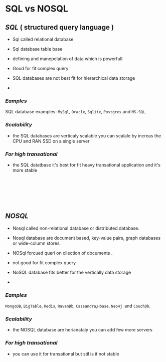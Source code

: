 # SQL vs NOSQL

## *SQL*  ( structured query language )

- Sql called relational database

- Sql database table base

- defining and manepelation of data which is powerfull

- Good for fit complex query 

- SQL databases are not best fit for hierarchical data storage

- 

### ***Eamples***

SQL database examples: `MySql`, `Oracle`, `Sqlite`, `Postgres` and `MS-SQL`. 

### ***Scalability***

- the SQL databases are verticaly scalable you can scalale by increas the CPU and RAN SSD on a single server

### ***For high transational***

- the SQL datatbase it's best for fit heavy transational application and it's more stable 


<br></br>

<br></br>

## *NOSQL*

- Nosql called non-relational database or distributed database.

- Nosql database are document based, key-value pairs, graph databases or wide-column stores.  

- NOSql forcued queri on cllection of documents .

- not good for fit complex query  

- NoSQL database fits better for the vertically data storage

- 

### ***Eamples***

`MongoDB`, `BigTable`, `Redis`, `RavenDb`, `Cassandra`,`Hbase`, `Neo4j `and `CouchDb`.

### ***Scalability***

- the NOSQL database are herianataly you can add few more servers  

 ### ***For high transational***

 - you can use it for transational but stil is it not stable 